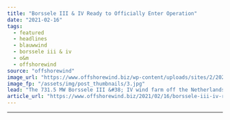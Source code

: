 ```yaml
---
title: "Borssele III & IV Ready to Officially Enter Operation"
date: "2021-02-16"
tags: 
  - featured
  - headlines
  - blauwwind
  - borssele iii & iv
  - o&m
  - offshorewind
source: "offshorewind"
image_url: "https://www.offshorewind.biz/wp-content/uploads/sites/2/2021/02/Blauwwind_Borssele-III-and-IV.jpg"
image_fp: "/assets/img/post_thumbnails/3.jpg"
lead: "The 731.5 MW Borssele III &#38; IV wind farm off the Netherlands will be"
article_url: "https://www.offshorewind.biz/2021/02/16/borssele-iii-iv-ready-to-officially-enter-operation/"
---
```


---
